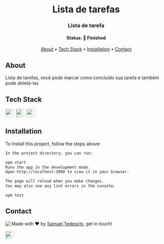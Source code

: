 <h1 align="center">
	Lista de tarefas
</h1>

<h3 align="center">
	Lista de tarefa
</h3>

<h4 align="center">
	Status: 🚀 Finished
</h4>

<p align="center">
	<a href="#about">About</a> •
	<a href="#tech-stack">Tech Stack</a> •
	<a href="#installation">Installation</a> •
	<a href="#contact">Contact</a> 
</p>

## About
Lista de tarefas, você pode marcar como concluído sua tarefa e também pode deletá-las

## Tech Stack
<img src="https://img.shields.io/badge/Css3-05122A?style=flat&logo=css3" alt="css3 Badge" height="25">&nbsp;
<img src="https://img.shields.io/badge/Html5-05122A?style=flat&logo=html5" alt="html5 Badge" height="25">&nbsp;
<img src="https://img.shields.io/badge/React-05122A?style=flat&logo=react" alt="react Badge" height="25">&nbsp;

## Installation
To Install this project, follow the steps above:
```bash
In the project directory, you can run:

npm start
Runs the app in the development mode.
Open http://localhost:3000 to view it in your browser.

The page will reload when you make changes.
You may also see any lint errors in the console.

npm test
```

## Contact
<img align="left" src="https://avatars.githubusercontent.com/samuelTedeschi?size=100">

Made with ❤️ by [Samuel Tedeschi](https://github.com/samuelTedeschi), get in touch!

<a href="https://www.linkedin.com/in/samuel-tedeschi" target="_blank"><img src="https://img.shields.io/badge/Linkedin-0077B5?style=flat&logo=linkedin&logoColor=white" alt="LinkedIn Badge" height="25"></a>&nbsp;

<br clear="left"/>
